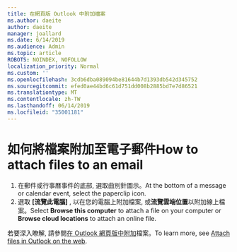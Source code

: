 ```yaml
---
title: 在網頁版 Outlook 中附加檔案
ms.author: daeite
author: daeite
manager: joallard
ms.date: 6/14/2019
ms.audience: Admin
ms.topic: article
ROBOTS: NOINDEX, NOFOLLOW
localization_priority: Normal
ms.custom: ''
ms.openlocfilehash: 3cdb6dba089094be81644b7d1393db542d345752
ms.sourcegitcommit: efed0ae44bd6c61d751dd008b2885bd7e7d86521
ms.translationtype: MT
ms.contentlocale: zh-TW
ms.lasthandoff: 06/14/2019
ms.locfileid: "35001181"
---
```

# <a name="how-to-attach-files-to-an-email"></a><span data-ttu-id="27954-102">如何將檔案附加至電子郵件</span><span class="sxs-lookup"><span data-stu-id="27954-102">How to attach files to an email</span></span>

1. <span data-ttu-id="27954-103">在郵件或行事曆事件的底部, 選取曲別針圖示。</span><span class="sxs-lookup"><span data-stu-id="27954-103">At the bottom of a message or calendar event, select the paperclip icon.</span></span>
1. <span data-ttu-id="27954-104">選取 **[流覽此電腦]** , 以在您的電腦上附加檔案, 或**流覽雲端位置**以附加線上檔案。</span><span class="sxs-lookup"><span data-stu-id="27954-104">Select **Browse this computer** to attach a file on your computer or **Browse cloud locations** to attach an online file.</span></span>

<span data-ttu-id="27954-105">若要深入瞭解, 請參閱[在 Outlook 網頁版中附加](https://support.office.com/article/48b8dca1-7a76-43ce-97d1-e1cf73893f55)檔案。</span><span class="sxs-lookup"><span data-stu-id="27954-105">To learn more, see [Attach files in Outlook on the web](https://support.office.com/article/48b8dca1-7a76-43ce-97d1-e1cf73893f55).</span></span>